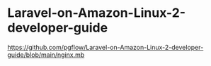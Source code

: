 # Laravel-on-Amazon-Linux-2-developer-guide
<a>https://github.com/pgflow/Laravel-on-Amazon-Linux-2-developer-guide/blob/main/nginx.mb</a>
